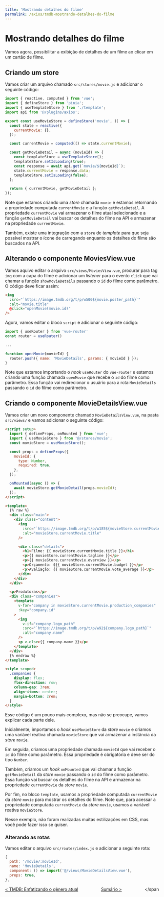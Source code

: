 ```yaml
---
title: 'Mostrando detalhes do filme'
permalink: /axios/tmdb-mostrando-detalhes-do-filme
---
```


# Mostrando detalhes do filme

Vamos agora, possibilitar a exibição de detalhes de um filme ao clicar em um cartão de filme.

## Criando um store

Vamos criar um arquivo chamado `src/stores/movie.js` e adicionar o seguinte código:

```js
import { reactive, computed } from 'vue';
import { defineStore } from 'pinia';
import { useTemplateStore } from './template';
import api from '@/plugins/axios';

export const useMovieStore = defineStore('movie', () => {
  const state = reactive({
    currentMovie: {},
  });

  const currentMovie = computed(() => state.currentMovie);

  const getMovieDetail = async (movieId) => {
    const templateStore = useTemplateStore();
    templateStore.setIsLoading(true);
    const response = await api.get(`movie/${movieId}`);
    state.currentMovie = response.data;
    templateStore.setIsLoading(false);
  };

  return { currentMovie, getMovieDetail };
});
```

Note que estamos criando uma _store_ chamada `movie` e estamos retornando a propriedade computada `currentMovie` e a função `getMovieDetail`. A propriedade `currentMovie` vai armazenar o filme atual selecionado e a função `getMovieDetail` vai buscar os detalhes do filme na API e armazenar na propriedade `currentMovie`.

Também, existe uma integração com a `store` de _template_ para que seja possível mostrar o ícone de carregando enquanto os detalhes do filme são buscados na API.

## Alterando o componente MoviesView.vue

Vamos aquivo editar o arquivo `src/views/MoviesView.vue`, procurar para tag `img` com a capa do filme e adicionar um _listener_ para o evento `click` que vai chamar a função `showMovieDetails` passando o `id` do filme como parâmetro. O código deve ficar assim:

```html
<img
  :src="`https://image.tmdb.org/t/p/w500${movie.poster_path}`"
  :alt="movie.title"
  @click="openMovie(movie.id)"
/>
```

Agora, vamos editar o bloco `script` e adicionar o seguinte código:

```js
import { useRouter } from 'vue-router'
const router = useRouter()

...

function openMovie(movieId) {
  router.push({ name: 'MovieDetails', params: { movieId } });
}
```

Note que estamos importando o _hook_ `useRouter` do `vue-router` e estamos criando uma função chamada `openMovie` que recebe o `id` do filme como parâmetro. Essa função vai redirecionar o usuário para a rota `MovieDetails` passando o `id` do filme como parâmetro.

## Criando o componente MovieDetailsView.vue

Vamos criar um novo componente chamado `MovieDetailsView.vue`, na pasta `src/views/` e vamos adicionar o seguinte código:

```html
<script setup>
  import { defineProps, onMounted } from 'vue';
  import { useMovieStore } from '@/stores/movie';
  const movieStore = useMovieStore();

  const props = defineProps({
    movieId: {
      type: Number,
      required: true,
    },
  });

  onMounted(async () => {
    await movieStore.getMovieDetail(props.movieId);
  });
</script>

<template>
  {% raw %}
  <div class="main">
    <div class="content">
      <img
        :src="`https://image.tmdb.org/t/p/w185${movieStore.currentMovie.poster_path}`"
        :alt="movieStore.currentMovie.title"
      />

      <div class="details">
        <h1>Filme: {{ movieStore.currentMovie.title }}</h1>
        <p>{{ movieStore.currentMovie.tagline }}</p>
        <p>{{ movieStore.currentMovie.overview }}</p>
        <p>Orçamento: ${{ movieStore.currentMovie.budget }}</p>
        <p>Avaliação: {{ movieStore.currentMovie.vote_average }}</p>
      </div>
    </div>
  </div>

  <p>Produtoras</p>
  <div class="companies">
    <template
      v-for="company in movieStore.currentMovie.production_companies"
      :key="company.id"
    >
      <img
        v-if="company.logo_path"
        :src="`https://image.tmdb.org/t/p/w92${company.logo_path}`"
        :alt="company.name"
      />
      <p v-else>{{ company.name }}</p>
    </template>
  </div>
  {% endraw %}
</template>

<style scoped>
  .companies {
    display: flex;
    flex-direction: row;
    column-gap: 3rem;
    align-items: center;
    margin-bottom: 2rem;
  }
</style>
```

Esse código é um pouco mais complexo, mas não se preocupe, vamos explicar cada parte dele.

Inicialmente, importamos o _hook_ `useMovieStore` da _store_ `movie` e criamos uma variável reativa chamada `movieStore` que vai armazenar a instância da _store_ `movie`.

Em seguida, criamos uma propriedade chamada `movieId` que vai receber o `id` do filme como parâmetro. Essa propriedade é obrigatória e deve ser do tipo `Number`.

Também, criamos um _hook_ `onMounted` que vai chamar a função `getMovieDetail` da _store_ `movie` passando o `id` do filme como parâmetro. Essa função vai buscar os detalhes do filme na API e armazenar na propriedade `currentMovie` da _store_ `movie`.

Por fim, no bloco `template`, usamos a propriedade computada `currentMovie` da _store_ `movie` para mostrar os detalhes do filme. Note que, para acessar a propriedade computada `currentMovie` da _store_ `movie`, usamos a variável reativa `movieStore`.

Nesse exemplo, não foram realizadas muitas estilizações em CSS, mas você pode fazer isso se quiser.

### Alterando as rotas

Vamos editar o arquivo `src/router/index.js` e adicionar a seguinte rota:

```js
{
  path: '/movie/:movieId',
  name: 'MovieDetails',
  component: () => import('@/views/MovieDetailsView.vue'),
  props: true,
},
```

<span style="display: flex; justify-content: space-between;"> <span> [&lt; TMDB: Enfatizando o gênero atual](tmdb-enfatizando-genero-atual 'Anterior')</span> <span>[Sumário &gt;](../ 'Próximo')</span></span

```

```
